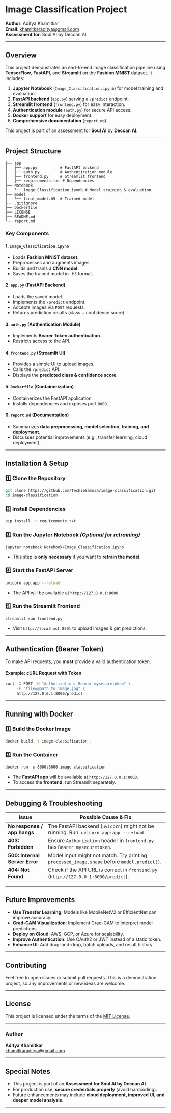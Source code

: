# Image Classification Project

**Author**: Aditya Khamitkar  
**Email**: [khamitkaraditya@gmail.com](mailto:khamitkaraditya@gmail.com)  
**Assessment for**: Soul AI by Deccan AI  

---

## Overview
This project demonstrates an end-to-end image classification pipeline using **TensorFlow**, **FastAPI**, and **Streamlit** on the **Fashion MNIST** dataset. It includes:

1. **Jupyter Notebook** (`Image_Classification.ipynb`) for model training and evaluation.
2. **FastAPI backend** (`app.py`) serving a `/predict` endpoint.
3. **Streamlit frontend** (`frontend.py`) for easy interaction.
4. **Authentication module** (`auth.py`) for secure API access.
5. **Docker support** for easy deployment.
6. **Comprehensive documentation** (`report.md`).

This project is part of an assessment for **Soul AI** by **Deccan AI**.

---

## Project Structure

```
├── app
│   ├── app.py          # FastAPI backend
│   ├── auth.py         # Authentication module
│   ├── frontend.py     # Streamlit frontend
│   ├── requirements.txt # Dependencies
├── Notebook
│   └── Image_Classification.ipynb # Model training & evaluation
├── model
│   └── final_model.h5  # Trained model
├── .gitignore
├── Dockerfile
├── LICENSE
├── README.md
└── report.md
```

### Key Components

#### **1. `Image_Classification.ipynb`**
- Loads **Fashion MNIST dataset**.
- Preprocesses and augments images.
- Builds and trains a **CNN model**.
- Saves the trained model in `.h5` format.

#### **2. `app.py` (FastAPI Backend)**
- Loads the saved model.
- Implements the `/predict` endpoint.
- Accepts images via `POST` requests.
- Returns prediction results (class + confidence score).

#### **3. `auth.py` (Authentication Module)**
- Implements **Bearer Token authentication**.
- Restricts access to the API.

#### **4. `frontend.py` (Streamlit UI)**
- Provides a simple UI to upload images.
- Calls the `/predict` API.
- Displays the **predicted class & confidence score**.

#### **5. `Dockerfile` (Containerization)**
- Containerizes the FastAPI application.
- Installs dependencies and exposes port `8000`.

#### **6. `report.md` (Documentation)**
- Summarizes **data preprocessing, model selection, training, and deployment**.
- Discusses potential improvements (e.g., transfer learning, cloud deployment).

---

## Installation & Setup

### **1️⃣ Clone the Repository**
```bash
git clone https://github.com/TechieSamosa/image-classification.git
cd image-classification
```

### **2️⃣ Install Dependencies**
```bash
pip install -r requirements.txt
```

### **3️⃣ Run the Jupyter Notebook** *(Optional for retraining)*
```bash
jupyter notebook Notebook/Image_Classification.ipynb
```
- This step is **only necessary** if you want to **retrain the model**.

### **4️⃣ Start the FastAPI Server**
```bash
uvicorn app:app --reload
```
- The API will be available at `http://127.0.0.1:8000`.

### **5️⃣ Run the Streamlit Frontend**
```bash
streamlit run frontend.py
```
- Visit `http://localhost:8501` to upload images & get predictions.

---

## Authentication (Bearer Token)

To make API requests, you **must** provide a valid authentication token.

#### **Example: cURL Request with Token**
```bash
curl -X POST -H "Authorization: Bearer mysecuretoken" \
     -F "file=@path_to_image.jpg" \
     http://127.0.0.1:8000/predict
```

---

## Running with Docker

### **1️⃣ Build the Docker Image**
```bash
docker build -t image-classification .
```

### **2️⃣ Run the Container**
```bash
docker run -p 8000:8000 image-classification
```

- The **FastAPI app** will be available at `http://127.0.0.1:8000`.
- To access the **frontend**, run Streamlit separately.

---

## Debugging & Troubleshooting

| **Issue** | **Possible Cause & Fix** |
|-----------|--------------------------|
| **No response / app hangs** | The FastAPI backend (`uvicorn`) might not be running. Run: `uvicorn app:app --reload` |
| **403: Forbidden** | Ensure `Authorization` header in `frontend.py` has `Bearer mysecuretoken`. |
| **500: Internal Server Error** | Model input might not match. Try printing `processed_image.shape` before `model.predict()`. |
| **404: Not Found** | Check if the API URL is correct in `frontend.py` (`http://127.0.0.1:8000/predict`). |

---

## Future Improvements
- **Use Transfer Learning**: Models like MobileNetV2 or EfficientNet can improve accuracy.
- **Grad-CAM Visualization**: Implement Grad-CAM to interpret model predictions.
- **Deploy on Cloud**: AWS, GCP, or Azure for scalability.
- **Improve Authentication**: Use OAuth2 or JWT instead of a static token.
- **Enhance UI**: Add drag-and-drop, batch uploads, and result history.

---

## Contributing
Feel free to open issues or submit pull requests. This is a demonstration project, so any improvements or new ideas are welcome.

---

## License
This project is licensed under the terms of the [MIT License](LICENSE).

---

### **Author**
**Aditya Khamitkar**  
[khamitkaraditya@gmail.com](mailto:khamitkaraditya@gmail.com)

---

## Special Notes
- This project is part of an **Assessment for Soul AI by Deccan AI**.
- For production use, **secure credentials properly** (avoid hardcoding).
- Future enhancements may include **cloud deployment, improved UI, and deeper model analysis**.

---

